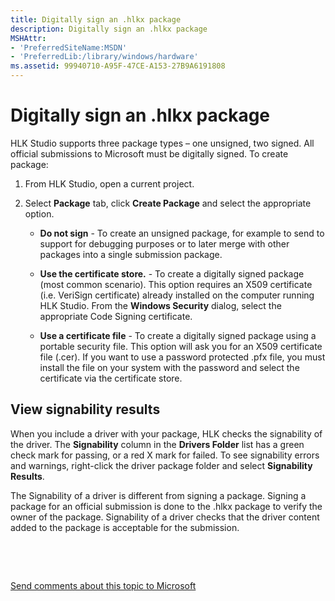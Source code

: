 ```yaml
---
title: Digitally sign an .hlkx package
description: Digitally sign an .hlkx package
MSHAttr:
- 'PreferredSiteName:MSDN'
- 'PreferredLib:/library/windows/hardware'
ms.assetid: 99940710-A95F-47CE-A153-27B9A6191808
---
```


# Digitally sign an .hlkx package


HLK Studio supports three package types – one unsigned, two signed. All official submissions to Microsoft must be digitally signed. To create package:

1.  From HLK Studio, open a current project.

2.  Select **Package** tab, click **Create Package** and select the appropriate option.

    -   **Do not sign** - To create an unsigned package, for example to send to support for debugging purposes or to later merge with other packages into a single submission package.

    -   **Use the certificate store.** - To create a digitally signed package (most common scenario). This option requires an X509 certificate (i.e. VeriSign certificate) already installed on the computer running HLK Studio. From the **Windows Security** dialog, select the appropriate Code Signing certificate.

    -   **Use a certificate file** - To create a digitally signed package using a portable security file. This option will ask you for an X509 certificate file (.cer). If you want to use a password protected .pfx file, you must install the file on your system with the password and select the certificate via the certificate store.

## <span id="View_signability_results"></span><span id="view_signability_results"></span><span id="VIEW_SIGNABILITY_RESULTS"></span>View signability results


When you include a driver with your package, HLK checks the signability of the driver. The **Signability** column in the **Drivers Folder** list has a green check mark for passing, or a red X mark for failed. To see signability errors and warnings, right-click the driver package folder and select **Signability Results**.

The Signability of a driver is different from signing a package. Signing a package for an official submission is done to the .hlkx package to verify the owner of the package. Signability of a driver checks that the driver content added to the package is acceptable for the submission.

 

 

[Send comments about this topic to Microsoft](mailto:wsddocfb@microsoft.com?subject=Documentation%20feedback%20%5Bp_hlk\p_hlk%5D:%20Digitally%20sign%20an%20.hlkx%20package%20%20RELEASE:%20%288/1/2017%29&body=%0A%0APRIVACY%20STATEMENT%0A%0AWe%20use%20your%20feedback%20to%20improve%20the%20documentation.%20We%20don't%20use%20your%20email%20address%20for%20any%20other%20purpose,%20and%20we'll%20remove%20your%20email%20address%20from%20our%20system%20after%20the%20issue%20that%20you're%20reporting%20is%20fixed.%20While%20we're%20working%20to%20fix%20this%20issue,%20we%20might%20send%20you%20an%20email%20message%20to%20ask%20for%20more%20info.%20Later,%20we%20might%20also%20send%20you%20an%20email%20message%20to%20let%20you%20know%20that%20we've%20addressed%20your%20feedback.%0A%0AFor%20more%20info%20about%20Microsoft's%20privacy%20policy,%20see%20http://privacy.microsoft.com/en-us/default.aspx. "Send comments about this topic to Microsoft")




